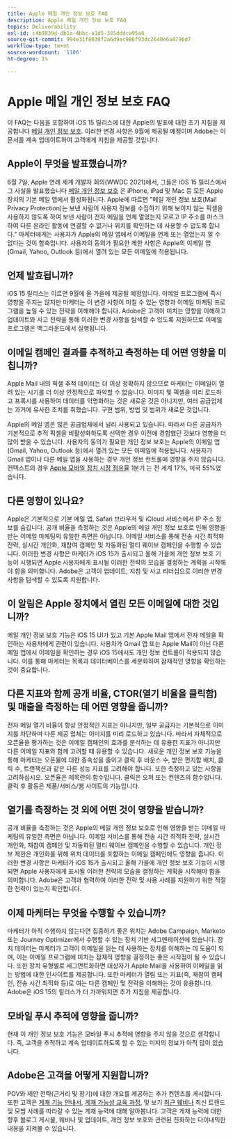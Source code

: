 ```yaml
---
title: Apple 메일 개인 정보 보호 FAQ
description: Apple 메일 개인 정보 보호 FAQ
topics: Deliverability
exl-id: c4b9839d-db1a-4bbc-a1d5-385dddca95a8
source-git-commit: 994e31f8038f2a6d9ec986f93dc2640e6a8796d7
workflow-type: tm+mt
source-wordcount: '1106'
ht-degree: 1%

---
```


# Apple 메일 개인 정보 보호 FAQ

이 FAQ는 다음을 포함하여 iOS 15 릴리스에 대한 Apple의 발표에 대한 초기 지침을 제공합니다 [메일 개인 정보 보호](https://www.apple.com/newsroom/2021/06/apple-advances-its-privacy-leadership-with-ios-15-ipados-15-macos-monterey-and-watchos-8/). 이러한 변경 사항은 9월에 제공될 예정이며 Adobe는 이 문서를 계속 업데이트하여 고객에게 지침을 제공할 것입니다.

## Apple이 무엇을 발표했습니까?

6월 7일, Apple 연례 세계 개발자 회의(WWDC 2021)에서, 그들은 iOS 15 릴리스에서 그 사실을 발표했습니다 [메일 개인 정보 보호](https://www.apple.com/newsroom/2021/06/apple-advances-its-privacy-leadership-with-ios-15-ipados-15-macos-monterey-and-watchos-8/) 은 iPhone, iPad 및 Mac 등 모든 Apple 장치의 기본 메일 앱에서 활성화됩니다. Apple에 따르면 &quot;메일 개인 정보 보호(Mail Privacy Protection)는 보낸 사람이 사용자 정보를 수집하기 위해 보이지 않는 픽셀을 사용하지 않도록 하여 보낸 사람이 전자 메일을 언제 열었는지 모르고 IP 주소를 마스크하여 다른 온라인 활동에 연결할 수 없거나 위치를 확인하는 데 사용할 수 없도록 합니다.&quot; 마케터에게는 사용자가 Apple의 메일 앱에서 이메일을 언제 또는 열었는지 알 수 없다는 것이 함축입니다. 사용자의 동의가 필요한 제한 사항은 Apple의 이메일 앱(Gmail, Yahoo, Outlook 등)에서 열려 있는 모든 이메일에 적용됩니다.

## 언제 발효됩니까?

iOS 15 릴리스는 이르면 9월에 올 가을에 제공될 예정입니다. 이메일 프로그램에 즉시 영향을 주지는 않지만 마케터는 이 변경 사항이 미칠 수 있는 영향과 이메일 마케팅 프로그램을 높일 수 있는 전략을 이해해야 합니다. Adobe은 고객이 미치는 영향을 이해하고 업데이트와 사고 전략을 통해 이러한 변경 사항을 탐색할 수 있도록 지원하므로 이메일 프로그램은 백그라운드에서 실행됩니다.

## 이메일 캠페인 결과를 추적하고 측정하는 데 어떤 영향을 미칩니까?

Apple Mail 내의 픽셀 추적 데이터는 더 이상 정확하지 않으므로 마케터는 이메일이 열려 있는 시기를 더 이상 안정적으로 파악할 수 없습니다. 이미지 및 픽셀을 미리 로드하고 프록시를 사용하여 데이터를 익명화하는 것은 새로운 것은 아니지만, 여러 공급업체는 과거에 유사한 조치를 취했습니다. 구현 범위, 방법 및 범위가 새로운 것입니다.

Apple의 메일 앱은 많은 공급업체에서 널리 사용되고 있습니다. 따라서 다른 공급자가 기본적으로 추적 픽셀을 비활성화하도록 선택한 경우 이전에 경험했던 것보다 영향을 더 많이 받을 수 있습니다. 사용자의 동의가 필요한 개인 정보 보호는 Apple의 이메일 앱(Gmail, Yahoo, Outlook 등)에서 열려 있는 모든 이메일에 적용됩니다. 사용자가 Gmail 앱이나 다른 메일 앱을 사용하는 경우 개인 정보 컨트롤에 영향을 주지 않습니다. 컨텍스트의 경우 [Apple 모바일 장치 시장 점유율](https://www.counterpointresearch.com/global-smartphone-share/) 1분기 는 전 세계 17%, 미국 55%였습니다.

## 다른 영향이 있나요?

Apple은 기본적으로 기본 메일 앱, Safari 브라우저 및 iCloud 서비스에서 IP 주소 정보를 숨깁니다. 공개 비율을 측정하는 것은 Apple의 메일 개인 정보 보호로 인해 영향을 받는 이메일 마케팅의 유일한 측면은 아닙니다. 이메일 서비스를 통해 전송 시간 최적화 전략, 실시간 개인화, 재참여 캠페인 및 자동화된 멀티 웨이브 캠페인을 수행할 수 있습니다. 이러한 변경 사항은 마케터가 iOS 15가 출시되고 올해 가을에 개인 정보 보호 기능이 시행되면 Apple 사용자에게 표시될 이러한 전략의 모습을 결정하는 계획을 시작해야 함을 의미합니다. Adobe은 고객이 업데이트, 지침 및 사고 리더십으로 이러한 변경 사항을 탐색할 수 있도록 지원합니다.

## 이 알림은 Apple 장치에서 열린 모든 이메일에 대한 것입니까?

메일 개인 정보 보호 기능은 iOS 15 UI가 있고 기본 Apple Mail 앱에서 전자 메일을 확인하는 사용자에게 관련이 있습니다. 사용자가 Gmail 앱 또는 Apple Mail이 아닌 다른 메일 앱에서 이메일을 확인하는 경우 iOS 15에서도 개인 정보 컨트롤이 적용되지 않습니다. 이를 통해 마케터는 목록과 데이터베이스를 세분화하여 잠재적인 영향을 확인하는 것이 중요합니다.

## 다른 지표와 함께 공개 비율, CTOR(열기 비율을 클릭함) 및 매출을 측정하는 데 어떤 영향을 줍니까?

전자 메일 열기 비율이 항상 안정적인 지표는 아니지만, 일부 공급자는 기본적으로 이미지를 차단하며 다른 제공 업체는 이미지를 미리 로드하고 있습니다. 따라서 자체적으로 오픈율을 평가하는 것은 이메일 캠페인의 효과를 분석하는 데 유용한 지표가 아니지만 다른 이메일 지표와 함께 고려할 때 유용할 수 있습니다. 새로운 개인 정보 보호 기능을 통해 마케터는 오픈율에 대한 종속성을 줄이고 클릭 후 바운스 수, 받은 편지함 배치, 클릭 수, 트랜잭션과 같은 다른 성능 지표를 고려해야 합니다. 또한 측정하고 있는 사항을 고려하십시오. 오픈율은 제목란의 함수입니다. 클릭은 오퍼 또는 컨텐츠의 함수입니다. 클릭 후 활동은 제품/서비스/웹 사이트의 기능입니다.

## 열기를 측정하는 것 외에 어떤 것이 영향을 받습니까?

공개 비율을 측정하는 것은 Apple의 메일 개인 정보 보호로 인해 영향을 받는 이메일 마케팅의 유일한 측면은 아닙니다. 이메일 서비스를 통해 전송 시간 최적화 전략, 실시간 개인화, 재참여 캠페인 및 자동화된 멀티 웨이브 캠페인을 수행할 수 있습니다. 개인 정보 제한은 개인화를 위해 위치 데이터를 포함하는 이메일 캠페인에도 영향을 줍니다. 이러한 변경 사항은 마케터가 iOS 15가 출시되고 올해 가을에 개인 정보 보호 기능이 시행되면 Apple 사용자에게 표시될 이러한 전략의 모습을 결정하는 계획을 시작해야 함을 의미합니다. Adobe은 고객과 협력하여 이러한 전략 및 사용 사례를 지원하기 위한 적절한 전략이 있는지 확인합니다.

## 이제 마케터는 무엇을 수행할 수 있습니까?

마케터가 아직 수행하지 않는다면 집중하기 좋은 위치는 Adobe Campaign, Marketo 또는 Journey Optimizer에서 수행할 수 있는 장치 기반 세그멘테이션에 있습니다. 장치 데이터는 마케터가 고객이 이메일을 읽는 데 사용하는 장치를 이해하는 데 도움이 되며, 이는 이메일 프로그램에 미치는 잠재적 영향을 결정하는 좋은 시작점이 될 수 있습니다. 또한 장치 유형별로 세그먼트화하면 대상자가 Apple Mail을 사용하여 이메일을 읽는 방법에 대한 인사이트를 제공합니다. 또한 마케터가 열림 또는 지표(즉, 재참여 캠페인, 전송 시간 최적화 등)로 여는 다른 캠페인 및 전략을 이해하는 것이 유용합니다. Adobe은 iOS 15의 릴리스가 더 가까워지면 추가 지침을 제공합니다.

## 모바일 푸시 추적에 영향을 줍니까?

현재 이 개인 정보 보호 기능은 모바일 푸시 추적에 영향을 주지 않을 것으로 생각합니다. 즉, 고객을 추적하고 계속 업데이트하도록 할 수 있는 미지의 정보가 아직 많이 있습니다.

## Adobe은 고객을 어떻게 지원합니까?

POV와 제안 전략(근거리 및 장기)에 대한 개요를 제공하는 추가 컨텐츠를 게시합니다. 또한 고객은 [게재 기능 안내서](../introduction.md), [게재 가능성 교육 과정](http://bit.ly/Deliverability-Course), 및 보기 [최근 웨비나](https://primetime.bluejeans.com/a2m/events/playback/29edda30-a9b8-4e4b-a460-e829c02c912a) 최신 트렌드 및 모범 사례를 따라갈 수 있는 게재 능력에 대해 알아봅니다. 고객은 게재 능력에 대한 향후 블로그 게시물, 웨비나 및 업데이트, 개인 정보 보호와 관련된 진화하는 다이내믹한 내용을 지켜볼 수 있습니다.
